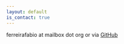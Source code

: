 ```yaml
---
layout: default
is_contact: true
---
```

ferreirafabio at mailbox dot org or via [GitHub](https://github.com/ferreirafabio)
